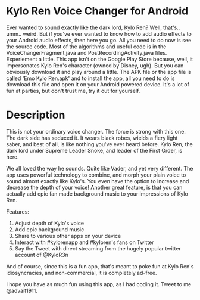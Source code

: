 # Kylo Ren Voice Changer for Android
Ever wanted to sound exactly like the dark lord, Kylo Ren? Well, that's.. umm.. weird. But if you've ever wanted to know how to add audio
effects to your Android audio effects, then here you go. All you need to do now is see the source code. Most of the algorithms and useful code is in the VoiceChangerFragment.java and PostRecordingActivity.java files. Experiement a little. This app isn't on the Google Play Store because, well, it impersonates Kylo Ren's character (owned by Disney, ugh). But you can obviously download it and play around a little. The APK file or the app file is called 'Emo Kylo Ren.apk' and to install the app, all you need to do is download this file and open it on your Android powered device. It's a lot of fun at parties, but don't trust me, try it out for yourself.

# Description

This is not your ordinary voice changer. The force is strong with this one. The dark side has seduced it. It wears black robes, wields a fiery light saber, and best of all, is like nothing you've ever heard before. Kylo Ren, the dark lord under Supreme Leader Snoke, and leader of the First Order, is here.

We all loved the way he sounds. Quite like Vader, and yet very different. The app uses powerful technology to combine, and morph your plain voice to sound almost exactly like Kylo's. You even have the option to increase and decrease the depth of your voice! Another great feature, is that you can actually add epic fan made background music to your impressions of Kylo Ren.

Features:

1. Adjust depth of Kylo's voice
2. Add epic background music
3. Share to various other apps on your device
4. Interact with #kylorenapp and #kyloren's fans on Twitter
5. Say the Tweet with direct streaming from the hugely popular twitter account of @KyloR3n

And of course, since this is a fun app, that's meant to poke fun at Kylo Ren's idiosyncracies, and non-commercial, it is completely ad-free.

I hope you have as much fun using this app, as I had coding it. Tweet to me @advait1911.
